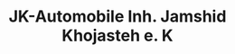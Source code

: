 ---
title: "JK-Automobile Inh. Jamshid Khojasteh e. K"
url: /buxtehude/jk-automobile-inh-jamshid-khojasteh-e-k/
shop: Autohaus
---